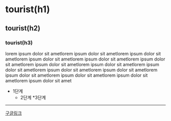 # tourist(h1)
## tourist(h2)
### tourist(h3)

lorem ipsum dolor sit ametlorem ipsum dolor sit ametlorem ipsum dolor sit ametlorem ipsum dolor sit ametlorem ipsum dolor sit ametlorem ipsum dolor sit ametlorem ipsum dolor sit ametlorem ipsum dolor sit ametlorem ipsum dolor sit ametlorem ipsum dolor sit ametlorem ipsum dolor sit ametlorem ipsum dolor sit ametlorem ipsum dolor sit ametlorem ipsum dolor sit ametlorem ipsum dolor sit amet

* 1단계
  * 2단계
    *3단계  

***
[구글링크](https://www.google.com)

